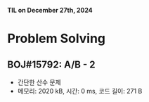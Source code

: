 **TIL on December 27th, 2024**

# Problem Solving
## BOJ#15792: A/B - 2
* 간단한 산수 문제
* 메모리: 2020 kB, 시간: 0 ms, 코드 길이: 271 B
